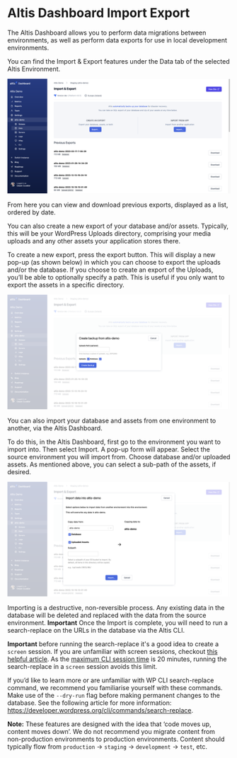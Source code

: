 # Altis Dashboard Import Export

The Altis Dashboard allows you to perform data migrations between environments, as well as perform data exports for use in local
development environments.

You can find the Import & Export features under the Data tab of the selected Altis Environment.

![import export view](../assets/import-export-view.png)

From here you can view and download previous exports, displayed as a list, ordered by date.

You can also create a new export of your database and/or assets. Typically, this will be your WordPress Uploads directory,
comprising your media uploads and any other assets your application stores there.

To create a new export, press the export button. This will display a new pop-up (as shown below) in which you can choose to export
the uploads and/or the database. If you choose to create an export of the Uploads, you’ll be able to optionally specify a path. This
is useful if you only want to export the assets in a specific directory.

![export modal](../assets/export-modal.png)

You can also import your database and assets from one environment to another, via the Altis Dashboard.

To do this, in the Altis Dashboard, first go to the environment you want to import into. Then select Import. A pop-up form will
appear. Select the source environment you will import from. Choose database and/or uploaded assets. As mentioned above, you can
select a sub-path of the assets, if desired.

![import modal](../assets/import-modal.png)

Importing is a destructive, non-reversible process. Any existing data in the database will be deleted and replaced with the data
from the source environment. **Important** Once the Import is complete, you will need to run a search-replace on the URLs in the
database via the Altis CLI.

**Important** before running the search-replace it's a good idea to create a `screen` session. If you are unfamiliar with screen
sessions, checkout [this helpful article](https://linuxize.com/post/how-to-use-linux-screen/#starting-linux-screen). As
the [maximum CLI session time](https://docs.altis-dxp.com/cloud/dashboard/cli/#limitations) is 20 minutes, running the
search-replace in a `screen` session avoids this limit.

If you’d like to learn more or are unfamiliar with WP CLI search-replace command, we recommend you familiarise yourself with these
commands. Make use of the `--dry-run` flag before making permanent changes to the database. See the following article for more
information: <https://developer.wordpress.org/cli/commands/search-replace>.

**Note:** These features are designed with the idea that ‘code moves up, content moves down’. We do not recommend you migrate
content from non-production environments to production environments. Content should typically flow
from `production` -> `staging` -> `development` -> `test`, etc.
